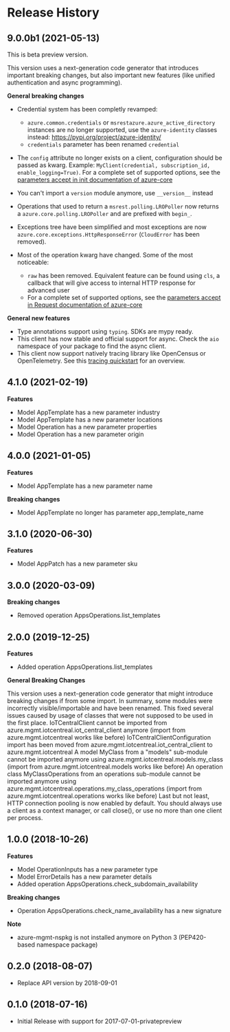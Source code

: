 # Release History

## 9.0.0b1 (2021-05-13)

This is beta preview version.

This version uses a next-generation code generator that introduces important breaking changes, but also important new features (like unified authentication and async programming).

**General breaking changes**

- Credential system has been completly revamped:

  - `azure.common.credentials` or `msrestazure.azure_active_directory` instances are no longer supported, use the `azure-identity` classes instead: https://pypi.org/project/azure-identity/
  - `credentials` parameter has been renamed `credential`


- The `config` attribute no longer exists on a client, configuration should be passed as kwarg. Example: `MyClient(credential, subscription_id, enable_logging=True)`. For a complete set of
  supported options, see the [parameters accept in init documentation of azure-core](https://github.com/Azure/azure-sdk-for-python/blob/master/sdk/core/azure-core/CLIENT_LIBRARY_DEVELOPER.md#available-policies)
- You can't import a `version` module anymore, use `__version__` instead
- Operations that used to return a `msrest.polling.LROPoller` now returns a `azure.core.polling.LROPoller` and are prefixed with `begin_`.
- Exceptions tree have been simplified and most exceptions are now `azure.core.exceptions.HttpResponseError` (`CloudError` has been removed).
- Most of the operation kwarg have changed. Some of the most noticeable:

  - `raw` has been removed. Equivalent feature can be found using `cls`, a callback that will give access to internal HTTP response for advanced user
  - For a complete set of
  supported options, see the [parameters accept in Request documentation of azure-core](https://github.com/Azure/azure-sdk-for-python/blob/master/sdk/core/azure-core/CLIENT_LIBRARY_DEVELOPER.md#available-policies)

**General new features**

- Type annotations support using `typing`. SDKs are mypy ready.
- This client has now stable and official support for async. Check the `aio` namespace of your package to find the async client.
- This client now support natively tracing library like OpenCensus or OpenTelemetry. See this [tracing quickstart](https://github.com/Azure/azure-sdk-for-python/tree/master/sdk/core/azure-core-tracing-opentelemetry) for an overview.

## 4.1.0 (2021-02-19)

**Features**

  - Model AppTemplate has a new parameter industry
  - Model AppTemplate has a new parameter locations
  - Model Operation has a new parameter properties
  - Model Operation has a new parameter origin

## 4.0.0 (2021-01-05)

**Features**

  - Model AppTemplate has a new parameter name

**Breaking changes**

  - Model AppTemplate no longer has parameter app_template_name

## 3.1.0 (2020-06-30)

**Features**

  - Model AppPatch has a new parameter sku

## 3.0.0 (2020-03-09)

**Breaking changes**

- Removed operation AppsOperations.list_templates

## 2.0.0 (2019-12-25)

**Features**

  - Added operation AppsOperations.list_templates

**General Breaking Changes**

This version uses a next-generation code generator that might introduce
breaking changes if from some import. In summary, some modules were
incorrectly visible/importable and have been renamed. This fixed several
issues caused by usage of classes that were not supposed to be used in
the first place. IoTCentralClient cannot be imported from
azure.mgmt.iotcentreal.iot_central_client anymore (import from
azure.mgmt.iotcentreal works like before) IoTCentralClientConfiguration
import has been moved from azure.mgmt.iotcentreal.iot_central_client
to azure.mgmt.iotcentreal A model MyClass from a "models" sub-module
cannot be imported anymore using azure.mgmt.iotcentreal.models.my_class
(import from azure.mgmt.iotcentreal.models works like before) An
operation class MyClassOperations from an operations sub-module cannot
be imported anymore using
azure.mgmt.iotcentreal.operations.my_class_operations (import from
azure.mgmt.iotcentreal.operations works like before) Last but not least,
HTTP connection pooling is now enabled by default. You should always use
a client as a context manager, or call close(), or use no more than one
client per process.

## 1.0.0 (2018-10-26)

**Features**

  - Model OperationInputs has a new parameter type
  - Model ErrorDetails has a new parameter details
  - Added operation AppsOperations.check_subdomain_availability

**Breaking changes**

  - Operation AppsOperations.check_name_availability has a new
    signature

**Note**

  - azure-mgmt-nspkg is not installed anymore on Python 3 (PEP420-based
    namespace package)

## 0.2.0 (2018-08-07)

  - Replace API version by 2018-09-01

## 0.1.0 (2018-07-16)

  - Initial Release with support for 2017-07-01-privatepreview